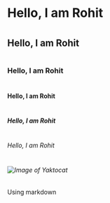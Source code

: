 # <h1>Hello, I am Rohit<h1>
# <h2>Hello, I am Rohit</h2>
# <h3>Hello, I am Rohit</h3>
# <h4>Hello, I am Rohit</h4>
# <h5>Hello, I am Rohit</h5>
# <h6>Hello, I am Rohit</h6>

# <h6>![Image of Yaktocat](https://octodex.github.com/images/yaktocat.png)<h6>
























Using markdown

